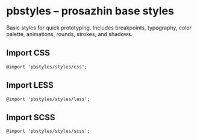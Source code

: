 # pbstyles – prosazhin base styles

Basic styles for quick prototyping. Includes breakpoints, typography, color palette, animations, rounds, strokes, and shadows.

## Import CSS

<code>@import 'pbstyles/styles/css';</code>

## Import LESS

<code>@import 'pbstyles/styles/less';</code>

## Import SCSS

<code>@import 'pbstyles/styles/scss';</code>
